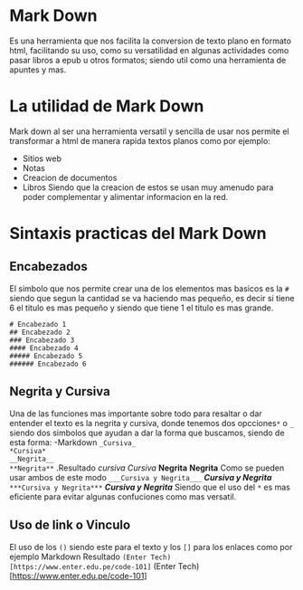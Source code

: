 # Mark Down
Es una herramienta que nos facilita la conversion de texto plano en formato html, facilitando su uso, como su versatilidad en algunas actividades como pasar libros a epub u otros formatos; siendo util como una herramienta de apuntes y mas.
# La utilidad de Mark Down
Mark down al ser una herramienta versatil y sencilla de usar nos permite el transformar a html de manera rapida textos planos como por ejemplo:
- Sitios web
- Notas
- Creacion de documentos
- Libros
Siendo que la creacion de estos se usan muy amenudo para poder complementar y alimentar informacion en la red.
# Sintaxis practicas del Mark Down
## Encabezados
El simbolo que nos permite crear una de los elementos mas basicos es la `#` siendo que segun la cantidad se va haciendo mas pequeño, es decir si tiene 6 el titulo es mas pequeño y siendo que tiene 1 el titulo es mas grande.
~~~
# Encabezado 1
## Encabezado 2
### Encabezado 3
#### Encabezado 4
##### Encabezado 5
###### Encabezado 6
~~~
## Negrita y Cursiva
Una de las funciones mas importante sobre todo para resaltar o dar entender el texto es la negrita y cursiva, donde tenemos dos opcciones`*` o `_` siendo dos simbolos que ayudan a dar la forma que buscamos, siendo de esta forma:
-Markdown
`_Cursiva_`               
`*Cursiva*`           
`__Negrita__`         
`**Negrita**` 
.Resultado
_cursiva_
*Cursiva*
__Negrita__
 **Negrita**
Como se pueden usar ambos de este modo
`___Cursiva y Negrita___`                    ___Cursiva y Negrita___
`***Cursiva y Negrita***`                    ***Cursiva y Negrita***
Siendo que el uso del `*` es mas eficiente para evitar algunas confuciones como mas versatil.
## Uso de link o Vinculo
El uso de los `()` siendo este para el texto y los `[]` para los enlaces como por ejemplo
Markdown                                                      Resultado
`(Enter Tech)[https://www.enter.edu.pe/code-101]`        (Enter Tech)[https://www.enter.edu.pe/code-101]
